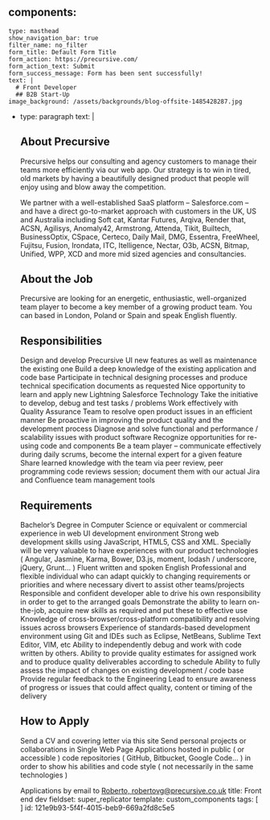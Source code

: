 components:
  - 
    type: masthead
    show_navigation_bar: true
    filter_name: no_filter
    form_title: Default Form Title
    form_action: https://precursive.com/
    form_action_text: Submit
    form_success_message: Form has been sent successfully!
    text: |
      # Front Developer
      ## B2B Start-Up
    image_background: /assets/backgrounds/blog-offsite-1485428287.jpg
  - 
    type: paragraph
    text: |
      ## About Precursive
      
      Precursive helps our consulting and agency customers to manage their teams more efficiently via our web app. Our strategy is to win in tired, old markets by having a beautifully designed product that people will enjoy using and blow away the competition.
      
      We partner with a well-established SaaS platform – Salesforce.com – and have a direct go-to-market approach with customers in the UK, US and Australia including Soft cat, Kantar Futures, Arqiva, Render that, ACSN, Agilisys, Anomaly42, Armstrong, Attenda, Tikit, Builtech, BusinessOptix, CSpace, Certeco, Daily Mail, DMG, Essentra, FreeWheel, Fujitsu, Fusion, Irondata, ITC, Itelligence, Nectar, O3b, ACSN, Bitmap, Unified, WPP, XCD and more mid sized agencies and consultancies.
      
      ## About the Job
      
      Precursive are looking for an energetic, enthusiastic, well-organized team player to become a key member of a growing product team. You can based in London, Poland or Spain and speak English fluently.
      
      ## Responsibilities
      
      Design and develop Precursive UI new features as well as maintenance the existing one
      Build a deep knowledge of the existing application and code base
      Participate in technical designing processes and produce technical specification documents as requested
      Nice opportunity to learn and apply new Lightning Salesforce Technology
      Take the initiative to develop, debug and test tasks / problems
      Work effectively with Quality Assurance Team to resolve open product issues in an efficient manner
      Be proactive in improving the product quality and the development process
      Diagnose and solve functional and performance / scalability issues with product software
      Recognize opportunities for re-using code and components
      Be a team player – communicate effectively during daily scrums, become the internal expert for a given feature
      Share learned knowledge with the team via peer review, peer programming code reviews session; document them with our actual Jira and Confluence team management tools
      
      
      ## Requirements
      
      Bachelor’s Degree in Computer Science or equivalent or commercial experience in web UI development environment
      Strong web development skills using JavaScript, HTML5, CSS and XML. Specially will be very valuable to have experiences with our product technologies ( Angular, Jasmine, Karma, Bower, D3.js, moment, lodash / underscore, jQuery, Grunt… )
      Fluent written and spoken English
      Professional and flexible individual who can adapt quickly to changing requirements or priorities and where necessary divert to assist other teams/projects
      Responsible and confident developer able to drive his own responsibility in order to get to the arranged goals
      Demonstrate the ability to learn on-the-job, acquire new skills as required and put these to effective use
      Knowledge of cross-browser/cross-platform compatibility and resolving issues across browsers
      Experience of standards-based development environment using Git and IDEs such as Eclipse, NetBeans, Sublime Text Editor, VIM, etc
      Ability to independently debug and work with code written by others.
      Ability to provide quality estimates for assigned work and to produce quality deliverables according to schedule
      Ability to fully assess the impact of changes on existing development / code base
      Provide regular feedback to the Engineering Lead to ensure awareness of progress or issues that could affect quality, content or timing of the delivery
      
      ## How to Apply
      
      Send a CV and covering letter via this site
      Send personal projects or collaborations in Single Web Page Applications hosted in public ( or accessible ) code repositories ( GitHub, Bitbucket, Google Code… ) in order to show his abilities and code style ( not necessarily in the same technologies )
      
      Applications by email to <a href="mailto:robertovg@precursive.co.uk?subject=Front%20end%20dev%20Precursive%20Application">Roberto, robertovg@precursive.co.uk</a>
title: Front end dev
fieldset: super_replicator
template: custom_components
tags: [ ]
id: 121e9b93-5f4f-4015-beb9-669a2fd8c5e5
